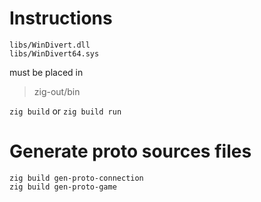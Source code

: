 # Instructions
```
libs/WinDivert.dll 
libs/WinDivert64.sys 
```
must be placed in 
> zig-out/bin


`zig build`
or
`zig build run`

# Generate proto sources files
```
zig build gen-proto-connection
zig build gen-proto-game
